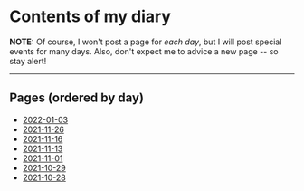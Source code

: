 # Contents of my diary

**NOTE:** Of course, I won't post a page for *each day*, but I will post special events for
many days. Also, don't expect me to advice a new page -- so stay alert!

----

## Pages (ordered by day)

- [2022-01-03](https://diddileija.github.io/diary/2022-01-03)
- [2021-11-26](https://diddileija.github.io/diary/2021-11-26)
- [2021-11-16](https://diddileija.github.io/diary/2021-11-16)
- [2021-11-13](https://diddileija.github.io/diary/2021-11-13)
- [2021-11-01](https://diddileija.github.io/diary/2021-11-01)
- [2021-10-29](https://diddileija.github.io/diary/2021-10-29)
- [2021-10-28](https://diddileija.github.io/diary/2021-10-28)
